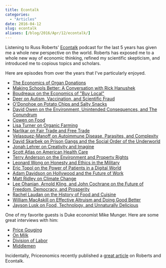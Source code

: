```yaml
---
title: Econtalk
categories:
  - "Articles"
date: 2016-04-12
slug: econtalk
aliases: [/blog/2016/Apr/12/econtalk/]
---
```


Listening to Russ Roberts' <a href="http://www.econtalk.org/">Econtalk</a> podcast for the last 5 years has given me a whole new perspective on the world. Roberts has exposed me to a whole new way of economic thinking, refined my scientific skepticism, and introduced me to copious topics and scholars.

Here are episodes from over the years that I've particularly enjoyed.

* [The Economics of Organ Donations](http://www.econtalk.org/archives/2006/06/the_economics_o_4.html)
* [Making Schools Better: A Conversation with Rick Hanushek](http://www.econtalk.org/archives/2006/07/hanushek_on_edu.html)
* [Boudreaux on the Economics of "Buy Local"](http://www.econtalk.org/archives/2007/04/boudreaux_on_th.html)
* [Deer on Autism, Vaccination, and Scientific Fraud](http://www.econtalk.org/archives/2011/01/deer_on_autism.html)
* [O'Donohoe on Potato Chips and Salty Snacks](http://www.econtalk.org/archives/2011/08/odonohoe_on_pot.html)
* [David Owen on the Environment, Unintended Consequences, and The Conundrum](http://www.econtalk.org/archives/2012/02/david_owen_on_t.html)
* [Cowen on Food](http://www.econtalk.org/archives/2012/04/cowen_on_food.html)
* [Lisa Turner on Organic Farming](http://www.econtalk.org/archives/2012/12/lisa_turner_on.html)
* [Narlikar on Fair Trade and Free Trade](http://www.econtalk.org/archives/2013/07/narlikar_on_fai.html)
* [Velasquez-Manoff on Autoimmune Disease, Parasites, and Complexity](http://www.econtalk.org/archives/2014/03/velasquez-manof.html)
* [David Skarbek on Prison Gangs and the Social Order of the Underworld](http://www.econtalk.org/archives/2015/03/david_skarbek_o.html)
* [Jonah Lehrer on Creativity and Imagine](http://www.econtalk.org/archives/2012/06/jonah_lehrer_on.html)
* [Scott Atlas on American Health Care](http://www.econtalk.org/archives/2012/07/scott_atlas_on.html)
* [Terry Anderson on the Environment and Property Rights](http://www.econtalk.org/archives/2014/08/terry_anderson.html)
* [Leonard Wong on Honesty and Ethics in the Military](http://www.econtalk.org/archives/2015/04/leonard_wong_on.html)
* [Eric Topol on the Power of Patients in a Digital World](http://www.econtalk.org/archives/2015/05/eric_topol_on_t.html)
* [Adam Davidson on Hollywood and the Future of Work](http://www.econtalk.org/archives/2015/06/adam_davidson_o_1.html)
* [Matt Ridley on Climate Change](http://www.econtalk.org/archives/2015/06/matt_ridley_on.html)
* [Lee Ohanian, Arnold Kling, and John Cochrane on the Future of Freedom, Democracy, and Prosperity](http://www.econtalk.org/archives/2015/07/lee_ohanian_arn.html)
* [Rachel Laudan on the History of Food and Cuisine](http://www.econtalk.org/archives/2015/08/rachel_laudan_o.html)
* [William MacAskill on Effective Altruism and Doing Good Better](http://www.econtalk.org/archives/2015/09/william_macaski.html)
* [Jayson Lusk on Food, Technology, and Unnaturally Delicious](http://www.econtalk.org/archives/2016/03/jayson_lusk_on.html)

One of my favorite guests is Duke economist Mike Munger. Here are some great interviews with him:

* [Price Gouging](http://www.econtalk.org/archives/2007/01/munger_on_price_1.html)
* [On Milk](http://www.econtalk.org/archives/2013/09/munger_on_milk.html)
* [Division of Labor](http://www.econtalk.org/archives/2007/04/mike_munger_on.html)
* [Middlemen](http://www.econtalk.org/archives/2008/10/munger_on_middl.html)

Incidentally, Priceonomics recently published a [great article](http://priceonomics.com/russ-roberts-and-the-quest-to-make-economics/) on Roberts and Econtalk.